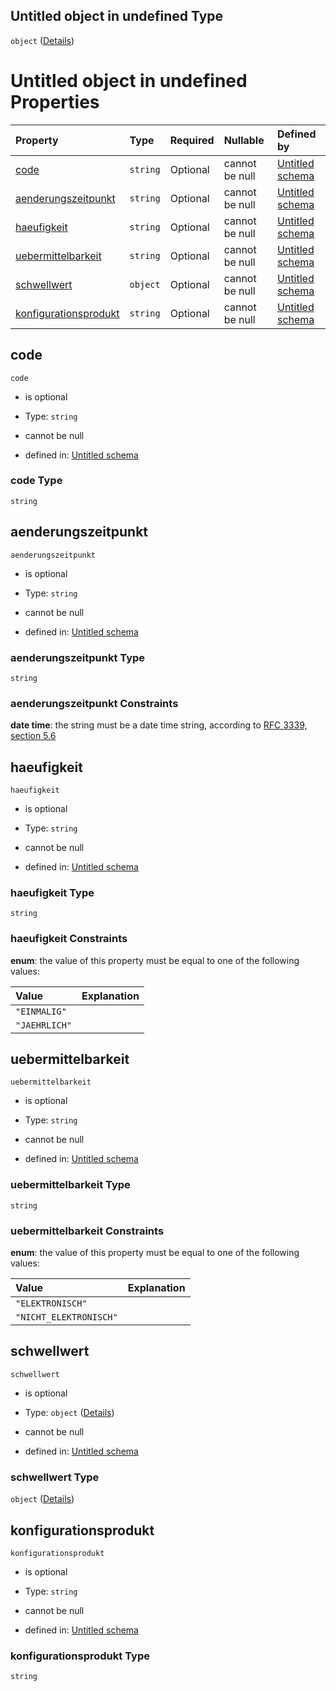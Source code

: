 ## Untitled object in undefined Type

`object` ([Details](leistungskurve.md))

# Untitled object in undefined Properties

| Property                                        | Type     | Required | Nullable       | Defined by                                                                                                                                                                                                            |
| :---------------------------------------------- | :------- | :------- | :------------- | :-------------------------------------------------------------------------------------------------------------------------------------------------------------------------------------------------------------------- |
| [code](#code)                                   | `string` | Optional | cannot be null | [Untitled schema](leistungskurve-properties-code.md "https://raw.githubusercontent.com/conuti-gmbh/bo4e-schema/master/schemas/v1/com/Leistungskurve.schema.json#/properties/code")                                    |
| [aenderungszeitpunkt](#aenderungszeitpunkt)     | `string` | Optional | cannot be null | [Untitled schema](leistungskurve-properties-aenderungszeitpunkt.md "https://raw.githubusercontent.com/conuti-gmbh/bo4e-schema/master/schemas/v1/com/Leistungskurve.schema.json#/properties/aenderungszeitpunkt")      |
| [haeufigkeit](#haeufigkeit)                     | `string` | Optional | cannot be null | [Untitled schema](haeufigkeitleistungskurve.md "https://raw.githubusercontent.com/conuti-gmbh/bo4e-schema/master/schemas/v1/enum/HaeufigkeitLeistungskurve.schema.json#/properties/haeufigkeit")                      |
| [uebermittelbarkeit](#uebermittelbarkeit)       | `string` | Optional | cannot be null | [Untitled schema](uebermittelbarkeitleistungskurve.md "https://raw.githubusercontent.com/conuti-gmbh/bo4e-schema/master/schemas/v1/enum/UebermittelbarkeitLeistungskurve.schema.json#/properties/uebermittelbarkeit") |
| [schwellwert](#schwellwert)                     | `object` | Optional | cannot be null | [Untitled schema](schwellwert.md "https://raw.githubusercontent.com/conuti-gmbh/bo4e-schema/master/schemas/v1/com/Schwellwert.schema.json#/properties/schwellwert")                                                   |
| [konfigurationsprodukt](#konfigurationsprodukt) | `string` | Optional | cannot be null | [Untitled schema](leistungskurve-properties-konfigurationsprodukt.md "https://raw.githubusercontent.com/conuti-gmbh/bo4e-schema/master/schemas/v1/com/Leistungskurve.schema.json#/properties/konfigurationsprodukt")  |

## code



`code`

*   is optional

*   Type: `string`

*   cannot be null

*   defined in: [Untitled schema](leistungskurve-properties-code.md "https://raw.githubusercontent.com/conuti-gmbh/bo4e-schema/master/schemas/v1/com/Leistungskurve.schema.json#/properties/code")

### code Type

`string`

## aenderungszeitpunkt



`aenderungszeitpunkt`

*   is optional

*   Type: `string`

*   cannot be null

*   defined in: [Untitled schema](leistungskurve-properties-aenderungszeitpunkt.md "https://raw.githubusercontent.com/conuti-gmbh/bo4e-schema/master/schemas/v1/com/Leistungskurve.schema.json#/properties/aenderungszeitpunkt")

### aenderungszeitpunkt Type

`string`

### aenderungszeitpunkt Constraints

**date time**: the string must be a date time string, according to [RFC 3339, section 5.6](https://tools.ietf.org/html/rfc3339 "check the specification")

## haeufigkeit



`haeufigkeit`

*   is optional

*   Type: `string`

*   cannot be null

*   defined in: [Untitled schema](haeufigkeitleistungskurve.md "https://raw.githubusercontent.com/conuti-gmbh/bo4e-schema/master/schemas/v1/enum/HaeufigkeitLeistungskurve.schema.json#/properties/haeufigkeit")

### haeufigkeit Type

`string`

### haeufigkeit Constraints

**enum**: the value of this property must be equal to one of the following values:

| Value         | Explanation |
| :------------ | :---------- |
| `"EINMALIG"`  |             |
| `"JAEHRLICH"` |             |

## uebermittelbarkeit



`uebermittelbarkeit`

*   is optional

*   Type: `string`

*   cannot be null

*   defined in: [Untitled schema](uebermittelbarkeitleistungskurve.md "https://raw.githubusercontent.com/conuti-gmbh/bo4e-schema/master/schemas/v1/enum/UebermittelbarkeitLeistungskurve.schema.json#/properties/uebermittelbarkeit")

### uebermittelbarkeit Type

`string`

### uebermittelbarkeit Constraints

**enum**: the value of this property must be equal to one of the following values:

| Value                  | Explanation |
| :--------------------- | :---------- |
| `"ELEKTRONISCH"`       |             |
| `"NICHT_ELEKTRONISCH"` |             |

## schwellwert



`schwellwert`

*   is optional

*   Type: `object` ([Details](schwellwert.md))

*   cannot be null

*   defined in: [Untitled schema](schwellwert.md "https://raw.githubusercontent.com/conuti-gmbh/bo4e-schema/master/schemas/v1/com/Schwellwert.schema.json#/properties/schwellwert")

### schwellwert Type

`object` ([Details](schwellwert.md))

## konfigurationsprodukt



`konfigurationsprodukt`

*   is optional

*   Type: `string`

*   cannot be null

*   defined in: [Untitled schema](leistungskurve-properties-konfigurationsprodukt.md "https://raw.githubusercontent.com/conuti-gmbh/bo4e-schema/master/schemas/v1/com/Leistungskurve.schema.json#/properties/konfigurationsprodukt")

### konfigurationsprodukt Type

`string`
